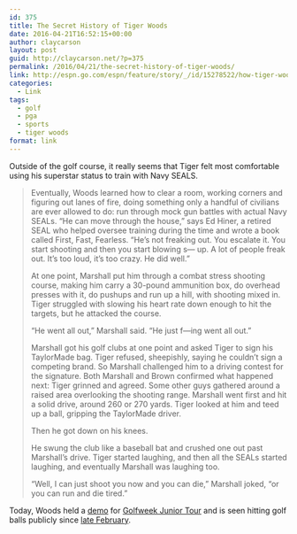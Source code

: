 ```yaml
---
id: 375
title: The Secret History of Tiger Woods
date: 2016-04-21T16:52:15+00:00
author: claycarson
layout: post
guid: http://claycarson.net/?p=375
permalink: /2016/04/21/the-secret-history-of-tiger-woods/
link: http://espn.go.com/espn/feature/story/_/id/15278522/how-tiger-woods-life-unraveled-years-father-earl-woods-death)
categories:
  - Link
tags:
  - golf
  - pga
  - sports
  - tiger woods
format: link
---
```

Outside of the golf course, it really seems that Tiger felt most comfortable using his superstar status to train with Navy SEALS.

> Eventually, Woods learned how to clear a room, working corners and figuring out lanes of fire, doing something only a handful of civilians are ever allowed to do: run through mock gun battles with actual Navy SEALs. &#8220;He can move through the house,&#8221; says Ed Hiner, a retired SEAL who helped oversee training during the time and wrote a book called First, Fast, Fearless. &#8220;He&#8217;s not freaking out. You escalate it. You start shooting and then you start blowing s&#8212; up. A lot of people freak out. It&#8217;s too loud, it&#8217;s too crazy. He did well.&#8221;
> 
> At one point, Marshall put him through a combat stress shooting course, making him carry a 30-pound ammunition box, do overhead presses with it, do pushups and run up a hill, with shooting mixed in. Tiger struggled with slowing his heart rate down enough to hit the targets, but he attacked the course.
> 
> &#8220;He went all out,&#8221; Marshall said. &#8220;He just f&#8212;ing went all out.&#8221;
> 
> Marshall got his golf clubs at one point and asked Tiger to sign his TaylorMade bag. Tiger refused, sheepishly, saying he couldn&#8217;t sign a competing brand. So Marshall challenged him to a driving contest for the signature. Both Marshall and Brown confirmed what happened next: Tiger grinned and agreed. Some other guys gathered around a raised area overlooking the shooting range. Marshall went first and hit a solid drive, around 260 or 270 yards. Tiger looked at him and teed up a ball, gripping the TaylorMade driver.
> 
> Then he got down on his knees.
> 
> He swung the club like a baseball bat and crushed one out past Marshall&#8217;s drive. Tiger started laughing, and then all the SEALs started laughing, and eventually Marshall was laughing too.
> 
> &#8220;Well, I can just shoot you now and you can die,&#8221; Marshall joked, &#8220;or you can run and die tired.&#8221; 

Today, Woods held a [demo](https://twitter.com/GWJuniorTour/status/723275985894957056) for [Golfweek Junior Tour](https://twitter.com/GWJuniorTour/status/723277404169461760) and is seen hitting golf balls publicly since [late February](https://twitter.com/TigerWoods/status/702492113188032512?ref_src=twsrc%5Etfw).